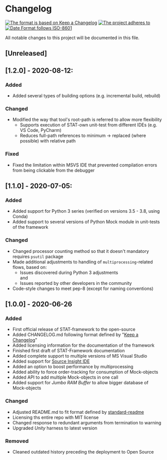# Changelog

[![The format is based on Keep a Changelog](https://img.shields.io/badge/Keep%20a%20Changelog-1.0.0-brightgreen?style=plastic)](https://keepachangelog.com/en/1.0.0/)
[![The project adheres to](https://img.shields.io/badge/Semantic%20Versioning-v2.0.0-brightgreen?style=plastic)](https://semver.org/spec/v2.0.0.html)
[![Date Format follows ISO-8601](https://img.shields.io/badge/ISO-8601%20Date%20Format%20-brightgreen?style=plastic)](http://www.iso.org/iso/home/standards/iso8601.htm)

All notable changes to this project will be documented in this file.

<!-- Types of changes:
### Added       - for new features.
### Changed     - for changes in existing functionality.
### Deprecated  - for soon-to-be removed features.
### Removed     - for now removed features.
### Fixed       - for any bug fixes.
### Security    - in case of vulnerabilities.

Release name format: [2.2.01] - 2020-02-02
-->

## [Unreleased]

##  [1.2.0] - 2020-08-12:

### Added

- Added several types of building options (e.g. incremental build, rebuild)

### Changed

- Modified the way that tool's root-path is referred to allow more flexibility
    - Supports execution of STAT-own unit-test from different IDEs (e.g. VS Code, PyCharm)
    - Reduces full-path references to minimum -> replaced (where possible) with relative path

### Fixed 

- Fixed the limitation within MSVS IDE that prevented compilation errors from being clickable from the debugger

##  [1.1.0] - 2020-07-05:

### Added

- Added support for Python 3 series (verified on versions 3.5 - 3.8, using Conda)
- Added support to several versions of Python Mock module in unit-tests of the framework

### Changed

- Changed processor counting method so that it doesn't mandatory requires `psutil` package
- Made additional adjustments to handling of `multiprocessing`-related flows, based on: 
    - Issues discovered during Python 3 adjustments  
    and
    - Issues reported by other developers in the community
- Code-style changes to meet pep-8 (except for naming conventions)

## [1.0.0] - 2020-06-26 

### Added

- First official release of STAT-framework to the open-source
- Added CHANGELOG.md following format defined by "[Keep a Changelog](https://keepachangelog.com/en/1.0.0/)"
- Added licensing information for the documentation of the framework
- Finished first draft of STAT-Framework documentation
- Added complete support to multiple versions of MS Visual Studio
- Added support for [Source Insight IDE](https://www.sourceinsight.com/)
- Added an option to boost performance by multiprocessing
- Added ability to force order-tracking for consumption of Mock-objects
- Added API to add multiple Mock-objects in one call
- Added support for _Jumbo RAM Buffer_ to allow bigger database of Mock-objects

### Changed

- Adjusted README.md to fit format defined by [standard-readme](https://github.com/RichardLitt/standard-readme) 
- Licensing ths entire repo with MIT license
- Changed response to redundant arguments from termination to warning
- Upgraded _Unity_ harness to latest version 

### Removed

- Cleaned outdated history preceding the deployment to Open Source 
